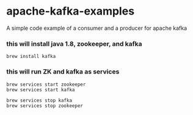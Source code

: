 # apache-kafka-examples

A simple code example of a consumer and a producer for apache kafka

### this will install java 1.8, zookeeper, and kafka
```
brew install kafka
```

### this will run ZK and kafka as services
```
brew services start zookeeper
brew services start kafka

brew services stop kafka
brew services stop zookeeper
```

